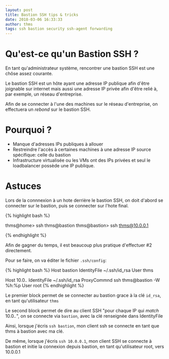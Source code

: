 ```yaml
---
layout: post
title: Bastion SSH tips & tricks
date: 2018-03-06 16:33:33
author: thms
tags: ssh bastion security ssh-agent forwarding
---
```


# Qu'est-ce qu'un Bastion SSH ?
En tant qu'administrateur système, rencontrer une bastion SSH est une chôse assez courante.

Le bastion SSH est un hôte ayant une adresse IP publique afin d'être joignable sur internet mais aussi une adresse IP privée afin d'être relié à, par exemple, un réseau d'entreprise.

Afin de se connecter à l'une des machines sur le réseau d'entreprise, on effectuera un *rebond* sur le bastion SSH.


# Pourquoi ?
- Manque d'adresses IPs publiques à allouer
- Restreindre l'accès à certaines machines à une adresse IP source spécifique: celle du bastion
- Infrastructure virtualisée ou les VMs ont des IPs privées et seul le loadbalancer possède une IP publique.

# Astuces
Lors de la connnexion à un hote derrière le bastion SSH,  on doit d'abord se connecter sur le bastion, puis se connecter sur l'hote final.

{% highlight bash %}

thms@home> ssh thms@bastion
thms@bastion> ssh thms@10.0.0.1

{% endhighlight %}

Afin de gagner du temps, il est beaucoup plus pratique d'effectuer #2 directement.

Pour se faire, on va éditer le fichier `.ssh/config`:

{% highlight bash %}
Host bastion
 IdentityFile ~/.ssh/id_rsa
 User thms

Host 10.0.*.*
 IdentityFile ~/.ssh/id_rsa
 ProxyCommnd ssh thms@bastion -W %h:%p
 User root
{% endhighlight %}

Le premier block permet de se connecter au bastion grace à la clé `id_rsa`, en tant qu'utilisateur `thms`

Le second block permet de dire au client SSH "pour chaque IP qui *match* 10.0.*.*", on se connecte via `bastion`, avec la clé renseignée dans IdentityFile

Ainsi, lorsque j'écris `ssh bastion`, mon client ssh se connecte en tant que thms à bastion avec ma clé.

De même, lorsque j'écris `ssh 10.0.0.1`, mon client SSH se connecte à bastion et initie la connexion depuis bastion, en tant qu'utilisateur root, vers 10.0.0.1

